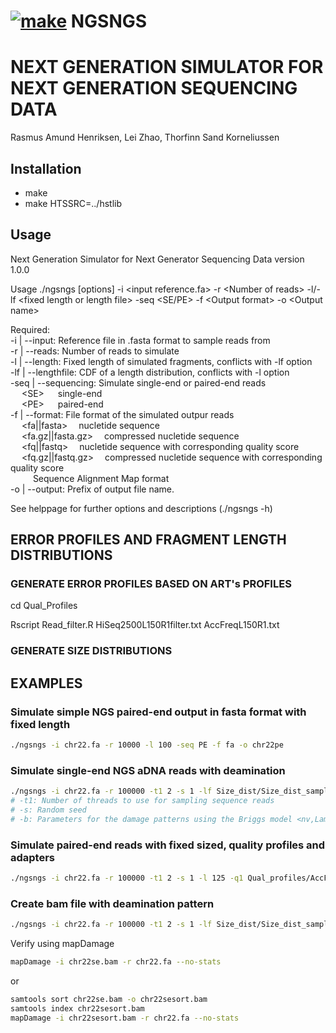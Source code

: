  # [![make](https://github.com/RAHenriksen/SimulAncient/actions/workflows/make.yml/badge.svg)](https://github.com/RAHenriksen/NGSNGS/actions/workflows/make.yml) NGSNGS

# NEXT GENERATION SIMULATOR FOR NEXT GENERATION SEQUENCING DATA
Rasmus Amund Henriksen, Lei Zhao, Thorfinn Sand Korneliussen 
## Installation
* make
* make HTSSRC=../hstlib

## Usage
Next Generation Simulator for Next Generator Sequencing Data version 1.0.0 

Usage
./ngsngs [options] -i \<input reference.fa\> -r \<Number of reads\> -l/-lf \<fixed length or length file\> -seq \<SE/PE\> -f \<Output format\> -o \<Output name\>

Required: \
-i | --input: 			 Reference file in .fasta format to sample reads from \
-r | --reads: 			 Number of reads to simulate \
-l | --length: 			 Fixed length of simulated fragments, conflicts with -lf option \
-lf | --lengthfile: 		 CDF of a length distribution, conflicts with -l option \
-seq | --sequencing: 		 Simulate single-end or paired-end reads \
&emsp; \<SE\> &emsp;	 single-end \
&emsp; \<PE\> &emsp;	 paired-end \
-f | --format: 			 File format of the simulated outpur reads \
&emsp;	 <fa||fasta>&emsp;		 nucletide sequence \
&emsp; 	 <fa.gz||fasta.gz>&emsp;	 compressed nucletide sequence \
&emsp; 	 <fq||fastq>&emsp;		nucletide sequence with corresponding quality score \
&emsp; 	 <fq.gz||fastq.gz>&emsp;	 compressed nucletide sequence with corresponding quality score \
&emsp; 	 <bam>&emsp;			 Sequence Alignment Map format \
-o | --output: 			 Prefix of output file name. 

See helppage for further options and descriptions (./ngsngs -h)

## ERROR PROFILES AND FRAGMENT LENGTH DISTRIBUTIONS

### GENERATE ERROR PROFILES BASED ON ART's PROFILES
cd Qual_Profiles

Rscript Read_filter.R HiSeq2500L150R1filter.txt AccFreqL150R1.txt

### GENERATE SIZE DISTRIBUTIONS

## EXAMPLES
### Simulate simple NGS paired-end output in fasta format with fixed length
~~~~bash
./ngsngs -i chr22.fa -r 10000 -l 100 -seq PE -f fa -o chr22pe
~~~~
### Simulate single-end NGS aDNA reads with deamination 
~~~~bash
./ngsngs -i chr22.fa -r 100000 -t1 2 -s 1 -lf Size_dist/Size_dist_sampling.txt -seq SE -b 0.024,0.36,0.68,0.0097 -f fa -o chr22se
# -t1: Number of threads to use for sampling sequence reads
# -s: Random seed
# -b: Parameters for the damage patterns using the Briggs model <nv,Lambda,Delta_s,Delta_d>
~~~~
### Simulate paired-end reads with fixed sized, quality profiles and adapters
~~~~bash
./ngsngs -i chr22.fa -r 100000 -t1 2 -s 1 -l 125 -q1 Qual_profiles/AccFreqL150R1.txt -q2 Qual_profiles/AccFreqL150R2.txt -a1 AGATCGGAAGAGCACACGTCTGAACTCCAGTCACCGATTCGATCTCGTATGCCGTCTTCTGCTTG -a2 AGATCGGAAGAGCGTCGTGTAGGGAAAGAGTGTAGATCTCGGTGGTCGCCGTATCATTT -seq PE -f fq -o chr22pe
~~~~
### Create bam file with deamination pattern
~~~~bash
./ngsngs -i chr22.fa -r 100000 -t1 2 -s 1 -lf Size_dist/Size_dist_sampling.txt -seq SE -b 0.024,0.36,0.68,0.0097 -q1 Qual_profiles/AccFreqL150R1.txt -f bam -o chr22se
~~~~
Verify using mapDamage
~~~~bash
mapDamage -i chr22se.bam -r chr22.fa --no-stats
~~~~
or 
~~~~bash
samtools sort chr22se.bam -o chr22sesort.bam
samtools index chr22sesort.bam
mapDamage -i chr22sesort.bam -r chr22.fa --no-stats
~~~~
